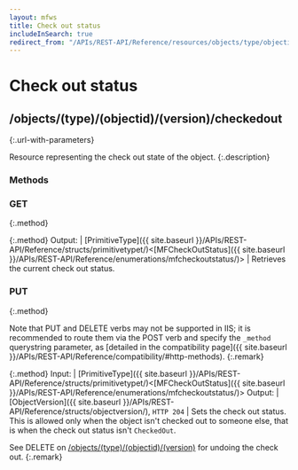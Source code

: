 ```yaml
---
layout: mfws
title: Check out status
includeInSearch: true
redirect_from: "/APIs/REST-API/Reference/resources/objects/type/objectid/version/checkedout.html"
---
```


# Check out status

## /objects/(type)/(objectid)/(version)/checkedout
{:.url-with-parameters}

Resource representing the check out state of the object. 
{:.description}

### Methods

### GET
{:.method}

{:.method}
Output: | [PrimitiveType]({{ site.baseurl }}/APIs/REST-API/Reference/structs/primitivetypet/)<[MFCheckOutStatus]({{ site.baseurl }}/APIs/REST-API/Reference/enumerations/mfcheckoutstatus/)>
| Retrieves the current check out status. 

### PUT
{:.method}

Note that PUT and DELETE verbs may not be supported in IIS; it is recommended to route them via the POST verb and specify the `_method` querystring parameter, as [detailed in the compatibility page]({{ site.baseurl }}/APIs/REST-API/Reference/compatibility/#http-methods).
{:.remark}

{:.method}
Input: | [PrimitiveType]({{ site.baseurl }}/APIs/REST-API/Reference/structs/primitivetypet/)<[MFCheckOutStatus]({{ site.baseurl }}/APIs/REST-API/Reference/enumerations/mfcheckoutstatus/)>
Output: | [ObjectVersion]({{ site.baseurl }}/APIs/REST-API/Reference/structs/objectversion/), `HTTP 204`
| Sets the check out status. This is allowed only when the object isn't checked out to someone else, that is when the check out status isn't `CheckedOut`. 

See DELETE on [/objects/(type)/(objectid)/(version)]( .. ) for undoing the check out. 
{:.remark}
